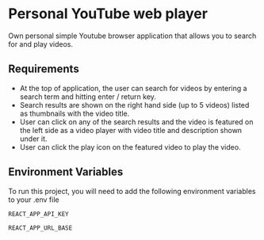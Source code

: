 
# Personal YouTube web player

Own personal simple Youtube browser application that allows you to search for and play videos.

## Requirements
- At the top of application, the user can search for videos by entering a search term and hitting enter / return key.
- Search results are shown on the right hand side (up to 5 videos) listed as thumbnails with the video title.
- User can click on any of the search results and the video is featured on the left side as a video player with video title and description shown under it.
- User can click the play icon on the featured video to play the video.

  
## Environment Variables

To run this project, you will need to add the following environment variables to your .env file

`REACT_APP_API_KEY`

`REACT_APP_URL_BASE`

  